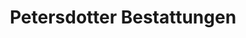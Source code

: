 ---
title: "Petersdotter Bestattungen"
url: /ploen/petersdotter-bestattungen/
shop: Bestattungen
---